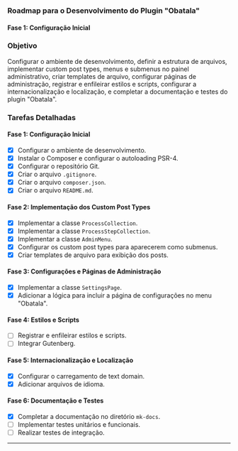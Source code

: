 ### Roadmap para o Desenvolvimento do Plugin "Obatala"

#### Fase 1: Configuração Inicial
### Objetivo

Configurar o ambiente de desenvolvimento, definir a estrutura de arquivos, implementar custom post types, menus e submenus no painel administrativo, criar templates de arquivo, configurar páginas de administração, registrar e enfileirar estilos e scripts, configurar a internacionalização e localização, e completar a documentação e testes do plugin "Obatala".

### Tarefas Detalhadas

#### Fase 1: Configuração Inicial
   - [x] Configurar o ambiente de desenvolvimento.
   - [x] Instalar o Composer e configurar o autoloading PSR-4.
   - [x] Configurar o repositório Git.
   - [x] Criar o arquivo `.gitignore`.
   - [x] Criar o arquivo `composer.json`.
   - [x] Criar o arquivo `README.md`.

#### Fase 2: Implementação dos Custom Post Types
  - [x] Implementar a classe `ProcessCollection`.
  - [x] Implementar a classe `ProcessStepCollection`.
  - [X] Implementar a classe `AdminMenu`.
  - [x] Configurar os custom post types para aparecerem como submenus.
  - [X] Criar templates de arquivo para exibição dos posts.

#### Fase 3: Configurações e Páginas de Administração
  - [X] Implementar a classe `SettingsPage`.
  - [x] Adicionar a lógica para incluir a página de configurações no menu "Obatala".

#### Fase 4: Estilos e Scripts
  - [ ] Registrar e enfileirar estilos e scripts.
  - [ ] Integrar Gutenberg.

#### Fase 5: Internacionalização e Localização
  - [X] Configurar o carregamento de text domain.
  - [X] Adicionar arquivos de idioma.

#### Fase 6: Documentação e Testes
  - [x] Completar a documentação no diretório `mk-docs`.
  - [ ] Implementar testes unitários e funcionais.
  - [ ] Realizar testes de integração.

---